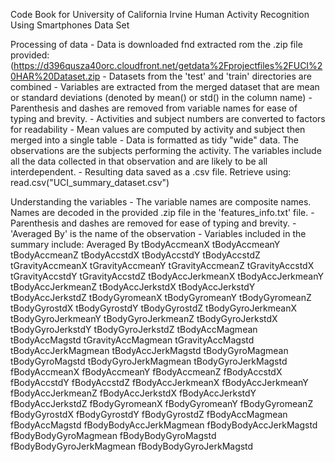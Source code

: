 Code Book for University of California Irvine Human Activity Recognition Using Smartphones Data Set

Processing of data
	- Data is downloaded fnd extracted rom the .zip file provided:
	  (https://d396qusza40orc.cloudfront.net/getdata%2Fprojectfiles%2FUCI%20HAR%20Dataset.zip
	- Datasets from the 'test' and 'train' directories are combined
	- Variables are extracted from the merged dataset that are mean or standard deviations 
	  (denoted by mean() or std() in the column name)
	- Parenthesis and dashes are removed from variable names for ease of typing and brevity.
	- Activities and subject numbers are converted to factors for readability
	- Mean values are computed by activity and subject then merged into a single table
	- Data is formatted as tidy "wide" data. The observations are the subjects performing the activity. The variables
	  include all the data collected in that observation and are likely to be all interdependent.
	- Resulting data saved as a .csv file. Retrieve using: read.csv("UCI_summary_dataset.csv")


Understanding the variables
	- The variable names are composite names. Names are decoded in the provided .zip file in 
	  the 'features_info.txt' file.
	- Parenthesis and dashes are removed for ease of typing and brevity.
	- 'Averaged By' is the name of the observation 
	- Variables included in the summary include: 
		Averaged By
		tBodyAccmeanX
		tBodyAccmeanY
		tBodyAccmeanZ
		tBodyAccstdX
		tBodyAccstdY
		tBodyAccstdZ
		tGravityAccmeanX
		tGravityAccmeanY
		tGravityAccmeanZ
		tGravityAccstdX
		tGravityAccstdY
		tGravityAccstdZ
		tBodyAccJerkmeanX
		tBodyAccJerkmeanY
		tBodyAccJerkmeanZ
		tBodyAccJerkstdX
		tBodyAccJerkstdY
		tBodyAccJerkstdZ
		tBodyGyromeanX
		tBodyGyromeanY
		tBodyGyromeanZ
		tBodyGyrostdX
		tBodyGyrostdY
		tBodyGyrostdZ
		tBodyGyroJerkmeanX
		tBodyGyroJerkmeanY
		tBodyGyroJerkmeanZ
		tBodyGyroJerkstdX
		tBodyGyroJerkstdY
		tBodyGyroJerkstdZ
		tBodyAccMagmean
		tBodyAccMagstd
		tGravityAccMagmean
		tGravityAccMagstd
		tBodyAccJerkMagmean
		tBodyAccJerkMagstd
		tBodyGyroMagmean
		tBodyGyroMagstd
		tBodyGyroJerkMagmean
		tBodyGyroJerkMagstd
		fBodyAccmeanX
		fBodyAccmeanY
		fBodyAccmeanZ
		fBodyAccstdX
		fBodyAccstdY
		fBodyAccstdZ
		fBodyAccJerkmeanX
		fBodyAccJerkmeanY
		fBodyAccJerkmeanZ
		fBodyAccJerkstdX
		fBodyAccJerkstdY
		fBodyAccJerkstdZ
		fBodyGyromeanX
		fBodyGyromeanY
		fBodyGyromeanZ
		fBodyGyrostdX
		fBodyGyrostdY
		fBodyGyrostdZ
		fBodyAccMagmean
		fBodyAccMagstd
		fBodyBodyAccJerkMagmean
		fBodyBodyAccJerkMagstd
		fBodyBodyGyroMagmean
		fBodyBodyGyroMagstd
		fBodyBodyGyroJerkMagmean
		fBodyBodyGyroJerkMagstd



